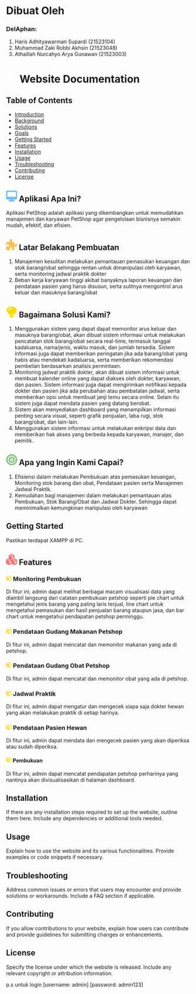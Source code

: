 # Dibuat Oleh
### DelAphan:
1. Haris Adhityawarman Supardi (21523104)
2. Muhammad Zaki Robbi Akhsin (21523048)
3. Athaillah Nurcahyo Arya Gunawan (21523003)

# <img src="https://raw.githubusercontent.com/Voubu/Petushoppu/master/file-whiteish.svg" width="30" height="30"> Website Documentation

## Table of Contents


- [Introduction](#aplikasi-apa-ini)
- [Background](#latar-belakang-pembuatan)
- [Solutions](#bagaimana-solusi-kami)
- [Goals](#apa-yang-ingin-kami-capai)
- [Getting Started](#getting-started)
- [Features](#features)
- [Installation](#installation)
- [Usage](#usage)
- [Troubleshooting](#troubleshooting)
- [Contributing](#contributing)
- [License](#license)

## <img src="https://raw.githubusercontent.com/Voubu/Petushoppu/master/pc-blue.svg" width="30" height="30">  Aplikasi Apa Ini?

Aplikasi PetShop adalah aplikasi yang dikembangkan untuk memudahkan manajemen dan karyawan PetShop agar pengelolaan bisnisnya semakin mudah, efektif, dan efisien.

## <img src="https://raw.githubusercontent.com/Voubu/Petushoppu/master/puzzle-orange.svg" width="30" height="30"> Latar Belakang Pembuatan

1. Manajemen kesulitan melakukan pemantauan pemasukan keuangan dan stok barang/obat sehingga rentan untuk dimanipulasi oleh karyawan, serta monitoring jadwal praktik dokter
2. Beban kerja karyawan tinggi akibat banyaknya laporan keuangan dan pendataan pasien yang harus disusun, serta sulitnya mengontrol arus keluar dan masuknya barang/obat

## <img src="https://raw.githubusercontent.com/Voubu/Petushoppu/master/lightbulb-yelloworangeish.svg" width="30" height="30"> Bagaimana Solusi Kami?

1. Menggunakan sistem yang dapat dapat memonitor arus keluar dan masuknya barang/obat, akan dibuat sistem informasi untuk melakukan pencatatan stok barang/obat secara real-time, termasuk tanggal kadaluarsa, nama/jenis, waktu masuk, dan jumlah tersedia. Sistem informasi juga dapat memberikan peringatan jika ada barang/obat yang habis atau mendekati kadaluarsa, serta memberikan rekomendasi pembelian berdasarkan analisis permintaan.
2. Monitoring jadwal praktik dokter, akan dibuat sistem informasi untuk membuat kalender online yang dapat diakses oleh dokter, karyawan, dan pasien. Sistem informasi juga dapat mengirimkan notifikasi kepada dokter dan pasien jika ada perubahan atau pembatalan jadwal, serta memberikan opsi untuk membuat janji temu secara online. Selain itu sistem juga dapat mendata pasien yang datang berobat.
3. Sistem akan menyediakan dashboard yang menampilkan informasi penting secara visual, seperti grafik penjualan, laba rugi, stok barang/obat, dan lain-lain.
4. Menggunakan sistem informasi untuk melakukan enkripsi data dan memberikan hak akses yang berbeda kepada karyawan, manajer, dan pemilik. 

## <img src="https://raw.githubusercontent.com/Voubu/Petushoppu/master/bullseye-green.svg" width="30" height="30"> Apa yang Ingin Kami Capai?

1. Efisiensi dalam melakukan Pembukuan atas pemasukan keuangan, Monitoring stok barang dan obat, Pendataan pasien serta Manajemen Jadwal Praktik.
2. Kemudahan bagi manajemen dalam melakukan pemantauan atas Pembukuan, Stok Barang/Obat dan Jadwal Dokter. Sehingga dapat meminimalkan kemungkinan manipulasi oleh karyawan

## Getting Started
Pastikan terdapat XAMPP di PC.

## [<img src="https://raw.githubusercontent.com/Voubu/Petushoppu/master/cubes-solid-red.svg" alt="Cubes Icon" width="30" height="30">](#features) Features

### <img src="https://raw.githubusercontent.com/Voubu/Petushoppu/master/cube-yellow.svg" width="15" height="15">   Monitoring Pembukuan
Di fitur ini, admin dapat melihat berbagai macam visualisasi data yang diambil langsung dari catatan pembukuan petshop seperti pie chart untuk mengetahui jenis barang yang paling laris terjual, line chart untuk mengetahui pemasukan dari hasil penjualan barang ataupun jasa, dan bar chart untuk mengetahui pendapatan petshop perminggu.

### <img src="https://raw.githubusercontent.com/Voubu/Petushoppu/master/cube-yellow.svg" width="15" height="15">   Pendataan Gudang Makanan Petshop
Di fitur ini, admin dapat mencatat dan memonitor makanan yang ada di petshop.

### <img src="https://raw.githubusercontent.com/Voubu/Petushoppu/master/cube-yellow.svg" width="15" height="15">   Pendataan Gudang Obat Petshop
Di fitur ini, admin dapat mencatat dan memonitor obat yang ada di petshop.

### <img src="https://raw.githubusercontent.com/Voubu/Petushoppu/master/cube-yellow.svg" width="15" height="15">   Jadwal Praktik
Di fitur ini, admin dapat mengatur dan mengecek siapa saja dokter hewan yang akan melakukan praktik di setiap harinya.

### <img src="https://raw.githubusercontent.com/Voubu/Petushoppu/master/cube-yellow.svg" width="15" height="15">   Pendataan Pasien Hewan
Di fitur ini, admin dapat mendata dan mengecek pasien yang akan diperiksa atau sudah diperiksa.

#### <img src="https://raw.githubusercontent.com/Voubu/Petushoppu/master/cube-yellow.svg" width="15" height="15">   Pembukuan
Di fitur ini, admin dapat mencatat pendapatan petshop perharinya yang nantinya akan divisualisasikan di halaman dashboard.

## Installation
If there are any installation steps required to set up the website, outline them here. Include any dependencies or additional tools needed.

## Usage
Explain how to use the website and its various functionalities. Provide examples or code snippets if necessary.

## Troubleshooting
Address common issues or errors that users may encounter and provide solutions or workarounds. Include a FAQ section if applicable.

## Contributing
If you allow contributions to your website, explain how users can contribute and provide guidelines for submitting changes or enhancements.

## License
Specify the license under which the website is released. Include any relevant copyright or attribution information.

p.s untuk login
    [username: admin]
    [password: admin123]
